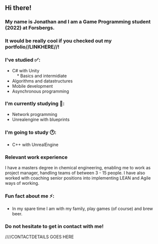 ## Hi there!

### My name is Jonathan and I am a Game Programming student (2022) at Forsbergs.
### It would be really cool if you checked out my portfolio//LINKHERE//!

### I've studied ✅:
* C# with Unity  
&nbsp;&nbsp;&nbsp;&nbsp;* Basics and intermidiate
* Algorithms and datastructures
* Mobile development
* Asynchronous programming

### I'm currently studying 📘:
* Network programming
* Unrealengine with blueprints

### I'm going to study 🕐:
* C++ with UnrealEngine

### Relevant work experience
I have a masters degree in chemical engineering, enabling me to work as project manager, handling teams of between 3 - 15 people. I have also worked with coaching senior positions into implementing LEAN and Agile ways of working.

### Fun fact about me ⚡:
* In my spare time I am with my family, play games (of course) and brew beer.

### Do not hesitate to get in contact with me!
////CONTACTDETAILS GOES HERE

<!--
**JonathanJonsson/JonathanJonsson** is a ✨ _special_ ✨ repository because its `README.md` (this file) appears on your GitHub profile.

Here are some ideas to get you started:

- 🔭 I’m currently working on ...
- 🌱 I’m currently learning ...
- 👯 I’m looking to collaborate on ...
- 🤔 I’m looking for help with ...
- 💬 Ask me about ...
- 📫 How to reach me: ...
- 😄 Pronouns: ...
- ⚡ Fun fact: ...
-->
